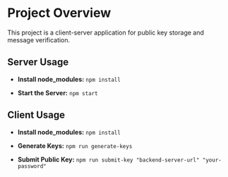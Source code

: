 # Project Overview
This project is a client-server application for public key storage and message verification.

## Server Usage
- **Install node_modules:** `npm install`

- **Start the Server:** `npm start`

## Client Usage
- **Install node_modules:** `npm install`

- **Generate Keys:** `npm run generate-keys`
- **Submit Public Key:** `npm run submit-key "backend-server-url" "your-password"`
